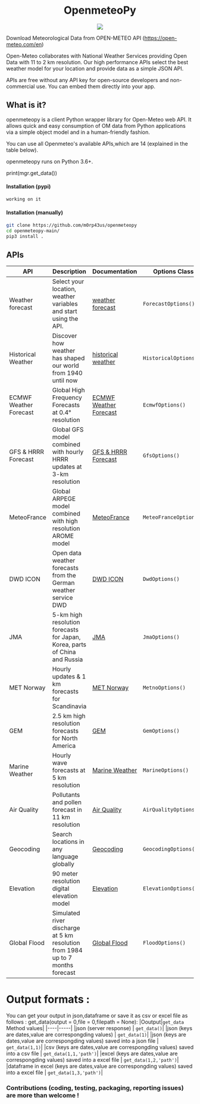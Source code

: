 <h1 align="center"> OpenmeteoPy </h1>

<p align="center">
  <img  src="https://cdn.substack.com/image/fetch/w_1360,c_limit,f_auto,q_auto:best,fl_progressive:steep/https%3A%2F%2Fbucketeer-e05bbc84-baa3-437e-9518-adb32be77984.s3.amazonaws.com%2Fpublic%2Fimages%2Ffd0d7953-5a9d-441c-b59f-4cde244503a1_934x461.png">
</p>

Download Meteorological Data from OPEN-METEO API (https://open-meteo.com/en)

Open-Meteo collaborates with National Weather Services providing Open Data with 11 to 2 km resolution. Our high performance APIs select the best weather model for your location and provide data as a simple JSON API.


APIs are free without any API key for open-source developers and non-commercial use. You can embed them directly into your app.

##  What is it?
openmeteopy is a client Python wrapper library for Open-Meteo  web API. It allows quick and easy consumption of OM data from Python applications via a simple object model and in a human-friendly fashion.

You can use all Openmeteo's available APIs,which are 14 (explained in the table below).

openmeteopy runs on Python 3.6+.

print(mgr.get_data())

#### Installation (pypi)
```bash
working on it
```
#### Installation (manually)
```bash
git clone https://github.com/m0rp43us/openmeteopy
cd openmeteopy-main/
pip3 install .
```
## APIs
|API	            |Description|Documentation        |Options Class	|Hourly Class|Daily Class|15 Minutes Class|
|-----|--------|--------|--------|---------|---------|----------|
|Weather forecast | Select your location, weather variables and start using the API.|[weather forecast](/Readme/WEATHER_FORECAST.md) | ```ForecastOptions()``` | ```HourlyForecast()```|```DailyForecast()```|-|
|Historical Weather | Discover how weather has shaped our world from 1940 until now|[historical weather](/Readme/HISTORICAL_WEATHER.md) | ```HistoricalOptions()``` | ```HourlyHistorical()```|```DailyHistorical()```|-|
|ECMWF Weather Forecast | Global High Frequency Forecasts at 0.4° resolution |[ECMWF Weather Forecast](/Readme/ECMWF_Weather_Forecast.md)  |```EcmwfOptions()``` | ``` HourlyEcmwf()```|-|-|
|GFS & HRRR Forecast  |Global GFS model combined with hourly HRRR updates at 3-km resolution |[GFS & HRRR Forecast ](/Readme/GFS_HRRR_FORECAST.md) | ```GfsOptions()``` | ```HourlyGfs()```|```DailyGfs()```|-|
|MeteoFrance  |Global ARPEGE model combined with high resolution AROME model| [MeteoFrance ](/Readme/METEOFRANCE.md) | ```MeteoFranceOptions()``` | ```HourlyMeteoFrance()```|```DailyMeteoFrance()```|-|
|DWD ICON |Open data weather forecasts from the German weather service DWD |[DWD ICON](/Readme/DWD_ICON.md) | ```DwdOptions()``` | ```HourlyDwd()```|```DailyDwd()```|```FifteenMinutesDwd()```|
|JMA |5-km high resolution forecasts for Japan, Korea, parts of China and Russia |[JMA](/Readme/JMA.md) | ```JmaOptions()``` | ```HourlyJma()```|```DailyJma()```|-|
|MET Norway |Hourly updates & 1 km forecasts for Scandinavia| [MET Norway](/Readme/MET_Norway.md) | ```MetnoOptions()``` | ```HourlyMetno()```|-|-|
|GEM  | 2.5 km high resolution forecasts for North America|[GEM](/Readme/WEATHER_FORECAST.md) | ```GemOptions()``` | ```HourlyGem()```|```DailyGem()```|-|
|Marine Weather | Hourly wave forecasts at 5 km resolution|[Marine Weather](/Readme/MARINE_WEATHER.md) | ```MarineOptions()``` | ```HourlyMarine()```|```DailyMarine()```|-|
|Air Quality | Pollutants and pollen forecast in 11 km resolution|[Air Quality](/Readme/AIR_QUALITY.md) | ```AirQualityOptions()``` | ```HourlyAirQuality()```|-|-|
|Geocoding | Search locations in any language globally|[Geocoding](/Readme/GEOCODING.md) | ```GeocodingOptions()``` | - |-|-|
|Elevation | 90 meter resolution digital elevation model|[Elevation](/Readme/ELEVATION.md) | ```ElevationOptions()``` | -|-|-|
|Global Flood | Simulated river discharge at 5 km resolution from 1984 up to 7 months forecast|[Global Flood](/Readme/GLOBAL_FLOOD.md) | ```FloodOptions()``` | - |```DailyForecast()```|-|

# Output formats :

You can get your output in json,dataframe or save it as csv or excel file as follows : get_data(output = 0,file = 0,filepath = None):
|Ooutput|```get_data``` Method values|
|----|-----|
|json (server response) | ```get_data()```|
|json (keys are dates,value are correspongding values) | ```get_data(1)```|
|json (keys are dates,value are correspongding values) saved into a json file | ```get_data(1,1)```|
|csv (keys are dates,value are correspongding values) saved into a csv file | ```get_data(1,1,'path')```|
|excel (keys are dates,value are correspongding values) saved into a excel file | ```get_data(1,2,'path')```|
|dataframe in excel (keys are dates,value are correspongding values) saved into a excel file | ```get_data(1,3,'path')```|



### Contributions (coding, testing, packaging, reporting issues) are more than welcome ! 
